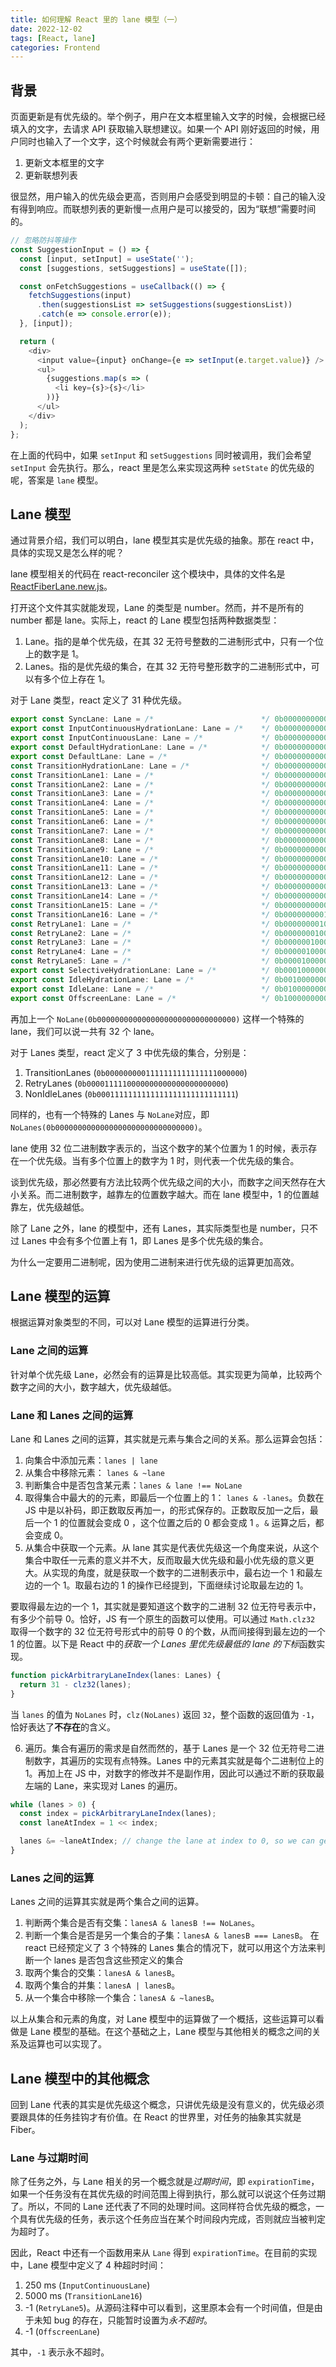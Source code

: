 ```yaml
---
title: 如何理解 React 里的 lane 模型（一）
date: 2022-12-02
tags: [React, lane]
categories: Frontend
---
```


## 背景

页面更新是有优先级的。举个例子，用户在文本框里输入文字的时候，会根据已经填入的文字，去请求 API 获取输入联想建议。如果一个 API 刚好返回的时候，用户同时也输入了一个文字，这个时候就会有两个更新需要进行：

1. 更新文本框里的文字
2. 更新联想列表

<!--more-->

很显然，用户输入的优先级会更高，否则用户会感受到明显的卡顿：自己的输入没有得到响应。而联想列表的更新慢一点用户是可以接受的，因为“联想”需要时间的。

```javascript
// 忽略防抖等操作
const SuggestionInput = () => {
  const [input, setInput] = useState('');
  const [suggestions, setSuggestions] = useState([]);

  const onFetchSuggestions = useCallback(() => {
    fetchSuggestions(input)
      .then(suggestionsList => setSuggestions(suggestionsList))
      .catch(e => console.error(e));
  }, [input]);

  return (
    <div>
      <input value={input} onChange={e => setInput(e.target.value)} />
      <ul>
        {suggestions.map(s => (
          <li key={s}>{s}</li>
        ))}
      </ul>
    </div>
  );
};
```

在上面的代码中，如果 `setInput` 和 `setSuggestions` 同时被调用，我们会希望 `setInput` 会先执行。那么，react 里是怎么来实现这两种 `setState` 的优先级的呢，答案是 `lane` 模型。

## Lane 模型

通过背景介绍，我们可以明白，lane 模型其实是优先级的抽象。那在 react 中，具体的实现又是怎么样的呢？

lane 模型相关的代码在 react-reconciler 这个模块中，具体的文件名是 [ReactFiberLane.new.js](!https://github.com/facebook/react/blob/v18.2.0/packages/react-reconciler/src/ReactFiberLane.new.js#L39)。

打开这个文件其实就能发现，Lane 的类型是 number。然而，并不是所有的 number 都是 lane。实际上，react 的 Lane 模型包括两种数据类型：

1. Lane。指的是单个优先级，在其 32 无符号整数的二进制形式中，只有一个位上的数字是 1。
2. Lanes。指的是优先级的集合，在其 32 无符号整形数字的二进制形式中，可以有多个位上存在 1。

对于 Lane 类型，react 定义了 31 种优先级。

```javascript
export const SyncLane: Lane = /*                        */ 0b0000000000000000000000000000001;
export const InputContinuousHydrationLane: Lane = /*    */ 0b0000000000000000000000000000010;
export const InputContinuousLane: Lane = /*             */ 0b0000000000000000000000000000100;
export const DefaultHydrationLane: Lane = /*            */ 0b0000000000000000000000000001000;
export const DefaultLane: Lane = /*                     */ 0b0000000000000000000000000010000;
const TransitionHydrationLane: Lane = /*                */ 0b0000000000000000000000000100000;
const TransitionLane1: Lane = /*                        */ 0b0000000000000000000000001000000;
const TransitionLane2: Lane = /*                        */ 0b0000000000000000000000010000000;
const TransitionLane3: Lane = /*                        */ 0b0000000000000000000000100000000;
const TransitionLane4: Lane = /*                        */ 0b0000000000000000000001000000000;
const TransitionLane5: Lane = /*                        */ 0b0000000000000000000010000000000;
const TransitionLane6: Lane = /*                        */ 0b0000000000000000000100000000000;
const TransitionLane7: Lane = /*                        */ 0b0000000000000000001000000000000;
const TransitionLane8: Lane = /*                        */ 0b0000000000000000010000000000000;
const TransitionLane9: Lane = /*                        */ 0b0000000000000000100000000000000;
const TransitionLane10: Lane = /*                       */ 0b0000000000000001000000000000000;
const TransitionLane11: Lane = /*                       */ 0b0000000000000010000000000000000;
const TransitionLane12: Lane = /*                       */ 0b0000000000000100000000000000000;
const TransitionLane13: Lane = /*                       */ 0b0000000000001000000000000000000;
const TransitionLane14: Lane = /*                       */ 0b0000000000010000000000000000000;
const TransitionLane15: Lane = /*                       */ 0b0000000000100000000000000000000;
const TransitionLane16: Lane = /*                       */ 0b0000000001000000000000000000000;
const RetryLane1: Lane = /*                             */ 0b0000000010000000000000000000000;
const RetryLane2: Lane = /*                             */ 0b0000000100000000000000000000000;
const RetryLane3: Lane = /*                             */ 0b0000001000000000000000000000000;
const RetryLane4: Lane = /*                             */ 0b0000010000000000000000000000000;
const RetryLane5: Lane = /*                             */ 0b0000100000000000000000000000000;
export const SelectiveHydrationLane: Lane = /*          */ 0b0001000000000000000000000000000;
export const IdleHydrationLane: Lane = /*               */ 0b0010000000000000000000000000000;
export const IdleLane: Lane = /*                        */ 0b0100000000000000000000000000000;
export const OffscreenLane: Lane = /*                   */ 0b1000000000000000000000000000000;
```

再加上一个 `NoLane(0b0000000000000000000000000000000)` 这样一个特殊的 lane，我们可以说一共有 32 个 lane。

对于 Lanes 类型，react 定义了 3 中优先级的集合，分别是：

1. TransitionLanes (`0b0000000001111111111111111000000`)
2. RetryLanes (`0b0000111110000000000000000000000`)
3. NonIdleLanes (`0b0001111111111111111111111111111`)

同样的，也有一个特殊的 Lanes 与 `NoLane`对应，即 `NoLanes(0b0000000000000000000000000000000)`。

lane 使用 32 位二进制数字表示的，当这个数字的某个位置为 1 的时候，表示存在一个优先级。当有多个位置上的数字为 1 时，则代表一个优先级的集合。

谈到优先级，那必然要有方法比较两个优先级之间的大小，而数字之间天然存在大小关系。而二进制数字，越靠左的位置数字越大。而在 lane 模型中，1 的位置越靠左，优先级越低。

除了 Lane 之外，lane 的模型中，还有 Lanes，其实际类型也是 number，只不过 Lanes 中会有多个位置上有 1，即 Lanes 是多个优先级的集合。

为什么一定要用二进制呢，因为使用二进制来进行优先级的运算更加高效。

## Lane 模型的运算

根据运算对象类型的不同，可以对 Lane 模型的运算进行分类。

### Lane 之间的运算

针对单个优先级 Lane，必然会有的运算是比较高低。其实现更为简单，比较两个数字之间的大小，数字越大，优先级越低。

### Lane 和 Lanes 之间的运算

Lane 和 Lanes 之间的运算，其实就是元素与集合之间的关系。那么运算会包括：

1. 向集合中添加元素：`lanes | lane`
2. 从集合中移除元素： `lanes & ~lane`
3. 判断集合中是否包含某元素：`lanes & lane !== NoLane`
4. 取得集合中最大的的元素，即最后一个位置上的 1： `lanes & -lanes`。负数在 JS 中是以补码，即正数取反再加一，的形式保存的。正数取反加一之后，最后一个 1 的位置就会变成 0 ，这个位置之后的 0 都会变成 1 。`&` 运算之后，都会变成 0。
5. 从集合中获取一个元素。从 lane 其实是代表优先级这一个角度来说，从这个集合中取任一元素的意义并不大，反而取最大优先级和最小优先级的意义更大。从实现的角度，就是获取一个数字的二进制表示中，最右边一个 1 和最左边的一个 1。取最右边的 1 的操作已经提到，下面继续讨论取最左边的 1。

要取得最左边的一个 1，其实就是要知道这个数字的二进制 32 位无符号表示中，有多少个前导 0。恰好，JS 有一个原生的函数可以使用。可以通过 `Math.clz32` 取得一个数字的 32 位无符号形式中的前导 0 的个数，从而间接得到最左边的一个 1 的位置。以下是 React 中的*获取一个 Lanes 里优先级最低的 lane 的下标*函数实现。

```javascript
function pickArbitraryLaneIndex(lanes: Lanes) {
  return 31 - clz32(lanes);
}
```

当 `lanes` 的值为 `NoLanes` 时，`clz(NoLanes)` 返回 `32`，整个函数的返回值为 `-1`，恰好表达了**不存在**的含义。

6. 遍历。集合有遍历的需求是自然而然的，基于 Lanes 是一个 32 位无符号二进制数字，其遍历的实现有点特殊。Lanes 中的元素其实就是每个二进制位上的 1。再加上在 JS 中，对数字的修改并不是副作用，因此可以通过不断的获取最左端的 Lane，来实现对 Lanes 的遍历。

```javascript
while (lanes > 0) {
  const index = pickArbitraryLaneIndex(lanes);
  const laneAtIndex = 1 << index;

  lanes &= ~laneAtIndex; // change the lane at index to 0, so we can get next lane from the right to left.
}
```

### Lanes 之间的运算

Lanes 之间的运算其实就是两个集合之间的运算。

1. 判断两个集合是否有交集：`lanesA & lanesB !== NoLanes`。
2. 判断一个集合是否是另一个集合的子集：`lanesA & lanesB === LanesB`。
   在 react 已经预定义了 3 个特殊的 Lanes 集合的情况下，就可以用这个方法来判断一个 lanes 是否包含这些预定义的集合
3. 取两个集合的交集：`lanesA & lanesB`。
4. 取两个集合的并集：`lanesA | lanesB`。
5. 从一个集合中移除一个集合：`lanesA & ~lanesB`。

以上从集合和元素的角度，对 Lane 模型中的运算做了一个概括，这些运算可以看做是 Lane 模型的基础。在这个基础之上，Lane 模型与其他相关的概念之间的关系及运算也可以实现了。

## Lane 模型中的其他概念

回到 Lane 代表的其实是优先级这个概念，只讲优先级是没有意义的，优先级必须要跟具体的任务挂钩才有价值。在 React 的世界里，对任务的抽象其实就是 Fiber。

### Lane 与过期时间

除了任务之外，与 Lane 相关的另一个概念就是*过期时间*，即 `expirationTime`，如果一个任务没有在其优先级的时间范围上得到执行，那么就可以说这个任务过期了。所以，不同的 Lane 还代表了不同的处理时间。这同样符合优先级的概念，一个具有优先级的任务，表示这个任务应当在某个时间段内完成，否则就应当被判定为超时了。

因此，React 中还有一个函数用来从 `Lane` 得到 `expirationTime`。在目前的实现中，Lane 模型中定义了 4 种超时时间：

1. 250 ms (`InputContinuousLane`)
2. 5000 ms (`TransitionLane16`)
3. -1 (`RetryLane5`)。从源码注释中可以看到，这里原本会有一个时间值，但是由于未知 bug 的存在，只能暂时设置为*永不超时*。
4. -1 (`OffscreenLane`)

其中，`-1` 表示永不超时。
